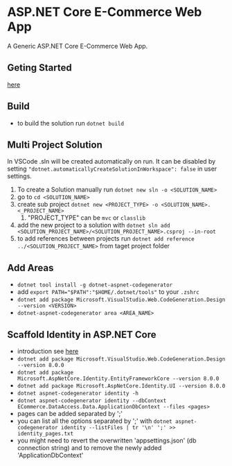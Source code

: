 # ASP.NET Core E-Commerce Web App
A Generic ASP.NET Core E-Commerce Web App.

## Geting Started
[here](https://learn.microsoft.com/en-us/aspnet/core/getting-started/)

## Build
* to build the solution run `dotnet build`

## Multi Project Solution
In VSCode .sln will be created automatically on run. It can be disabled by setting `"dotnet.automaticallyCreateSolutionInWorkspace": false` in user settings.

1. To create a Solution manually run `dotnet new sln -o <SOLUTION_NAME>`
2. go to `cd <SOLUTION_NAME>`
3. create sub project `dotnet new <PROJECT_TYPE> -o <SOLUTION_NAME>.<_PROJECT_NAME>`
   1. "PROJECT_TYPE" can be `mvc` or `classlib`
4. add the new project to a solution with `dotnet sln add <SOLUTION_PROJECT_NAME>/<SOLUTION_PROJECT_NAME>.csproj --in-root`
5. to add references between projects run `dotnet add reference ../<SOLUTION_PROJECT_NAME>` from taget project folder

## Add Areas
* `dotnet tool install -g dotnet-aspnet-codegenerator`
* add `export PATH="$PATH":"$HOME/.dotnet/tools"` to your `.zshrc`
* `dotnet add package Microsoft.VisualStudio.Web.CodeGeneration.Design --version <VERSION>`
* `dotnet-aspnet-codegenerator area <AREA_NAME>`

## Scaffold Identity in ASP.NET Core
* introduction see [here](https://learn.microsoft.com/en-us/aspnet/core/security/authentication/scaffold-identity?view=aspnetcore-8.0&tabs=netcore-cli)
* `dotnet add package Microsoft.VisualStudio.Web.CodeGeneration.Design --version 8.0.0`
* `dotnet add package Microsoft.AspNetCore.Identity.EntityFrameworkCore --version 8.0.0`
* `dotnet add package Microsoft.AspNetCore.Identity.UI --version 8.0.0`
* `dotnet aspnet-codegenerator identity -h`
* `dotnet aspnet-codegenerator identity --dbContext ECommerce.DataAccess.Data.ApplicationDbContext --files <pages>`
* pages can be added separated by ';'
* you can list all the options separated by ';' with `dotnet aspnet-codegenerator identity --listFiles | tr '\n' ';' >> identity_pages.txt`
* you might need to revert the overwritten 'appsettings.json' (db connection string) and to remove the newly added 'ApplicationDbContext'